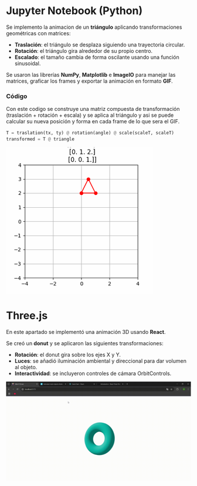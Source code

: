 # Jupyter Notebook (Python)

Se implemento la animacion de un  **triángulo** aplicando transformaciones geométricas con matrices:

- **Traslación**: el triángulo se desplaza siguiendo una trayectoria circular.  
- **Rotación**: el triángulo gira alrededor de su propio centro.  
- **Escalado**: el tamaño cambia de forma oscilante usando una función sinusoidal.  

Se usaron las librerías **NumPy**, **Matplotlib** e **ImageIO** para manejar las matrices, graficar los frames y exportar la animación en formato **GIF**.  

### Código 
Con este codigo se construye una matriz compuesta de transformación (traslación + rotación + escala) y se aplica al triángulo y asi se puede calcular su nueva posición y forma en cada frame de lo que sera el GIF.
```python
T = traslation(tx, ty) @ rotation(angle) @ scale(scaleT, scaleT)
transformed = T @ triangle
```
![Animación del triangulo](/2025-09-12_taller_0_transformaciones/python/triangulo.gif)

# Three.js 

En este apartado se implementó una animación 3D usando **React**.  

Se creó un  **donut** y se aplicaron las siguientes transformaciones:  

- **Rotación**: el donut gira  sobre los ejes X y Y.  
- **Luces**: se añadió iluminación ambiental y direccional para dar volumen al objeto.  
- **Interactividad**: se incluyeron controles de cámara OrbitControls.  

![Animación threejs](/2025-09-12_taller_0_transformaciones/threejs/donut.gif)
